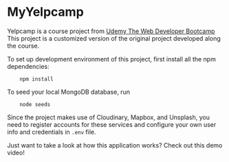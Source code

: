 # MyYelpcamp

Yelpcamp is a course project from [Udemy The Web Developer Bootcamp](https://www.udemy.com/course/the-web-developer-bootcamp/)
This project is a customized version of the original project developed along the course. 

To set up development environment of this project, first install all the npm dependencies:

```
    npm install
```

To seed your local MongoDB database, run
```
    node seeds
```

Since the project makes use of Cloudinary, Mapbox, and Unsplash, you need to register accounts for these services and configure your own user info and credentials in `.env` file.

Just want to take a look at how this application works? Check out this demo video!


